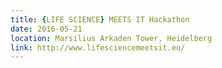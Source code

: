 ```yaml
---
title: {LIFE SCIENCE} MEETS IT Hackathon
date: 2016-05-21
location: Marsilius Arkaden Tower, Heidelberg
link: http://www.lifesciencemeetsit.eu/
---
```

